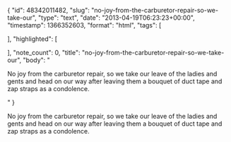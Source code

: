 {
  "id": 48342011482,
  "slug": "no-joy-from-the-carburetor-repair-so-we-take-our",
  "type": "text",
  "date": "2013-04-19T06:23:23+00:00",
  "timestamp": 1366352603,
  "format": "html",
  "tags": [

  ],
  "highlighted": [

  ],
  "note_count": 0,
  "title": "no-joy-from-the-carburetor-repair-so-we-take-our",
  "body": "<p>No joy from the carburetor repair, so we take our leave of the ladies and gents and head on our way after leaving them a bouquet of duct tape and zap straps as a condolence.</p>"
}

<p>No joy from the carburetor repair, so we take our leave of the ladies and gents and head on our way after leaving them a bouquet of duct tape and zap straps as a condolence.</p>